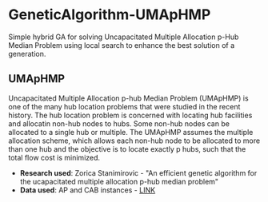 # GeneticAlgorithm-UMApHMP
Simple hybrid GA for solving Uncapacitated Multiple Allocation p-Hub Median Problem using local search to enhance the best solution of a generation.
## UMApHMP
Uncapacitated Multiple Allocation p-hub Median Problem (UMApHMP) is one of the many hub location problems that were studied in the recent history. The hub location problem is concerned with locating hub facilities and allocatin non-hub nodes to hubs. Some non-hub nodes can be allocated to a single hub or multiple.  The UMApHMP assumes the multiple allocation scheme, which allows each non-hub node to be allocated to more than one hub and the objective is to locate exactly p hubs, such that the total flow cost is minimized.

* **Research used**: Zorica Stanimirovic - "An efficient genetic algorithm for the ucapacitated multiple allocation p-hub median problem"
* **Data used**: AP and CAB instances - [LINK](https://andreas-ernst.github.io/Mathprog-ORlib/info/readmeAP.html)

